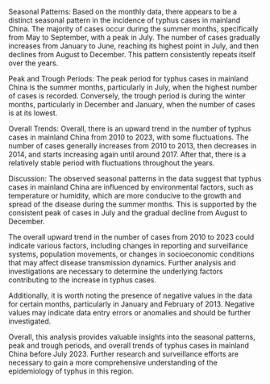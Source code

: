 Seasonal Patterns:
Based on the monthly data, there appears to be a distinct seasonal pattern in the incidence of typhus cases in mainland China. The majority of cases occur during the summer months, specifically from May to September, with a peak in July. The number of cases gradually increases from January to June, reaching its highest point in July, and then declines from August to December. This pattern consistently repeats itself over the years.

Peak and Trough Periods:
The peak period for typhus cases in mainland China is the summer months, particularly in July, when the highest number of cases is recorded. Conversely, the trough period is during the winter months, particularly in December and January, when the number of cases is at its lowest.

Overall Trends:
Overall, there is an upward trend in the number of typhus cases in mainland China from 2010 to 2023, with some fluctuations. The number of cases generally increases from 2010 to 2013, then decreases in 2014, and starts increasing again until around 2017. After that, there is a relatively stable period with fluctuations throughout the years.

Discussion:
The observed seasonal patterns in the data suggest that typhus cases in mainland China are influenced by environmental factors, such as temperature or humidity, which are more conducive to the growth and spread of the disease during the summer months. This is supported by the consistent peak of cases in July and the gradual decline from August to December.

The overall upward trend in the number of cases from 2010 to 2023 could indicate various factors, including changes in reporting and surveillance systems, population movements, or changes in socioeconomic conditions that may affect disease transmission dynamics. Further analysis and investigations are necessary to determine the underlying factors contributing to the increase in typhus cases.

Additionally, it is worth noting the presence of negative values in the data for certain months, particularly in January and February of 2013. Negative values may indicate data entry errors or anomalies and should be further investigated.

Overall, this analysis provides valuable insights into the seasonal patterns, peak and trough periods, and overall trends of typhus cases in mainland China before July 2023. Further research and surveillance efforts are necessary to gain a more comprehensive understanding of the epidemiology of typhus in this region.